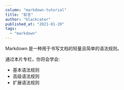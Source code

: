 ```yaml
---
column: "markdown-tutorial"
title: "前言"
author: "blackcater"
published_at: "2021-01-20"
tags:
  - "markdown"
---
```


Markdown 是一种用于书写文档的轻量且简单的语法规则。

通过本片专栏，你将会学会:

- 基本语法规则
- 高级语法规则
- 扩展语法规则
